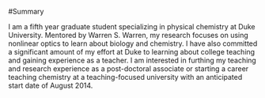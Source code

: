 #Summary

I am a fifth year graduate student specializing in physical chemistry at Duke University.
Mentored by Warren S. Warren, my research focuses on using nonlinear optics to learn about biology and chemistry.
I have also committed a significant amount of my effort at Duke to learning about college teaching and gaining experience as a teacher.
I am interested in furthing my teaching and research experience as a post-doctoral associate or starting a career teaching chemistry at a teaching-focused university with an anticipated start date of August 2014.
